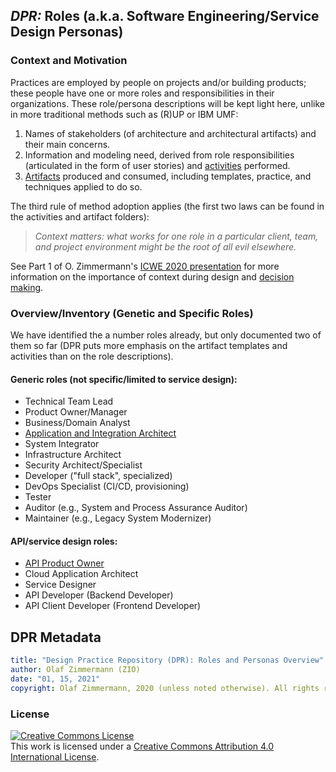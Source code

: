 ## *DPR:* Roles (a.k.a. Software Engineering/Service Design Personas)

### Context and Motivation 

Practices are employed by people on projects and/or building products; these people have one or more roles and responsibilities in their organizations. These role/persona descriptions will be kept light here, unlike in more traditional methods such as (R)UP or IBM UMF: 

1. Names of stakeholders (of architecture and architectural artifacts) and their main concerns.
2. Information and modeling need, derived from role responsibilities (articulated in the form of user stories) and [activities](../activities) performed.
3. [Artifacts](../artifact-templates) produced and consumed, including templates, practice, and techniques applied to do so.

The third rule of method adoption applies (the first two laws can be found in the activities and artifact folders): 

> *Context matters: what works for one role in a particular client, team, and project environment might be the root of all evil elsewhere.*

See Part 1 of O. Zimmermann's [ICWE 2020 presentation](https://ozimmer.ch/assets/presos/ZIO-ICWEKeynoteWADEC3v10p.pdf) for more information on the importance of context during design and [decision making](https://ozimmer.ch/practices/2020/04/27/ArchitectureDecisionMaking.html).


### Overview/Inventory (Genetic and Specific Roles)

We have identified the a number roles already, but only documented two of them so far (DPR puts more emphasis on the artifact templates and activities than on the role descriptions).

#### Generic roles (not specific/limited to service design):

  * Technical Team Lead
  * Product Owner/Manager
  * Business/Domain Analyst
  * [Application and Integration Architect](./DPR-ApplicationArchitectRole.md) 
  * System Integrator  
  * Infrastructure Architect
  * Security Architect/Specialist
  * Developer ("full stack", specialized)
  * DevOps Specialist (CI/CD, provisioning)
  * Tester 
  * Auditor (e.g., System and Process Assurance Auditor)
  * Maintainer (e.g., Legacy System Modernizer)

#### API/service design roles:

  * [API Product Owner](./SDPR-APIProductOwner.md)
  * Cloud Application Architect 
  * Service Designer 
  * API Developer (Backend Developer) 
  * API Client Developer (Frontend Developer)

<!-- Web Developer taken out -->


## DPR Metadata

```yaml
title: "Design Practice Repository (DPR): Roles and Personas Overview"
author: Olaf Zimmermann (ZIO)
date: "01, 15, 2021"
copyright: Olaf Zimmermann, 2020 (unless noted otherwise). All rights reserved.
```

### License

<a rel="license" href="http://creativecommons.org/licenses/by/4.0/"><img alt="Creative Commons License" style="border-width:0" src="https://i.creativecommons.org/l/by/4.0/88x31.png" /></a><br />This work is licensed under a <a rel="license" href="http://creativecommons.org/licenses/by/4.0/">Creative Commons Attribution 4.0 International License</a>.